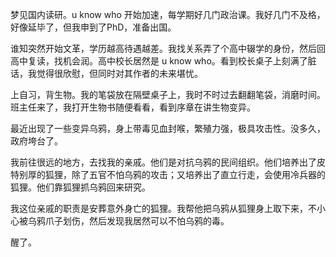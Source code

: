 梦见国内读研。u know who 开始加速，每学期好几门政治课。我好几门不及格，好像延毕了，但我申到了PhD，准备出国。

谁知突然开始文革，学历越高待遇越差。我找关系弄了个高中辍学的身份，然后回高中复读，找机会润。高中校长居然是 u know who。看到校长桌子上刻满了脏话，我觉得很欣慰，但同时对其作者的未来堪忧。

上自习，背生物。我的笔袋放在隔壁桌子上，我时不时过去翻翻笔袋，消磨时间。班主任来了，我打开生物书随便看看，看到序章在讲生物变异。

最近出现了一些变异乌鸦，身上带毒见血封喉，繁殖力强，极具攻击性。没多久，政府垮台了。

我前往很远的地方，去找我的亲戚。他们是对抗乌鸦的民间组织。他们培养出了皮特别厚的狐狸，除了五官不怕乌鸦的攻击；又培养出了直立行走，会使用冷兵器的狐狸。他们靠狐狸抓乌鸦回来研究。

我这位亲戚的职责是安葬意外身亡的狐狸。我帮他把乌鸦从狐狸身上取下来，不小心被乌鸦爪子划伤，然后发现我居然可以不怕乌鸦的毒。

醒了。
